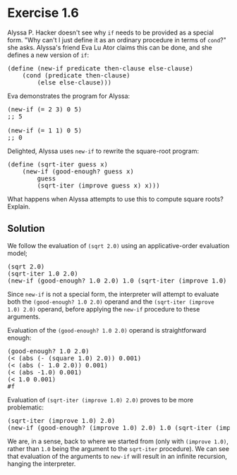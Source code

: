 Exercise 1.6
============ 

Alyssa P. Hacker doesn't see why `if` needs to be provided as a special form. "Why can't I just define it as an ordinary procedure in terms of `cond`?" she asks. Alyssa's friend Eva Lu Ator claims this can be done, and she defines a new version of `if`:

<pre>
(define (new-if predicate then-clause else-clause)
	(cond (predicate then-clause)
		(else else-clause)))
</pre>

Eva demonstrates the program for Alyssa:

<pre>
(new-if (= 2 3) 0 5)
;; 5

(new-if (= 1 1) 0 5)
;; 0
</pre>

Delighted, Alyssa uses `new-if` to rewrite the square-root program:

<pre>
(define (sqrt-iter guess x)
	(new-if (good-enough? guess x)
		guess
		(sqrt-iter (improve guess x) x)))
</pre>

What happens when Alyssa attempts to use this to compute square roots? Explain.

Solution
--------

We follow the evaluation of `(sqrt 2.0)` using an applicative-order evaluation model;

<pre>
(sqrt 2.0)
(sqrt-iter 1.0 2.0)
(new-if (good-enough? 1.0 2.0) 1.0 (sqrt-iter (improve 1.0) 2.0))
</pre>

Since `new-if` is not a special form, the interpreter will attempt to evaluate both the `(good-enough? 1.0 2.0)` operand
and the `(sqrt-iter (improve 1.0) 2.0)` operand, before applying the `new-if` procedure to these 
arguments. 

Evaluation of the `(good-enough? 1.0 2.0)` operand is straightforward enough:
<pre>
(good-enough? 1.0 2.0)
(&lt; (abs (- (square 1.0) 2.0)) 0.001)
(&lt; (abs (- 1.0 2.0)) 0.001)
(&lt; (abs -1.0) 0.001)
(&lt; 1.0 0.001)
#f
</pre>

Evaluation of `(sqrt-iter (improve 1.0) 2.0)` proves to be more problematic:

<pre>
(sqrt-iter (improve 1.0) 2.0)
(new-if (good-enough? (improve 1.0) 2.0) 1.0 (sqrt-iter (improve (improve 1.0)) 2.0))
</pre>

We are, in a sense, back to where we started from (only with `(improve 1.0)`, rather than `1.0` being the 
argument to the `sqrt-iter` procedure). We can see that evaluation of the arguments to `new-if`
will result in an infinite recursion, hanging the interpreter.
